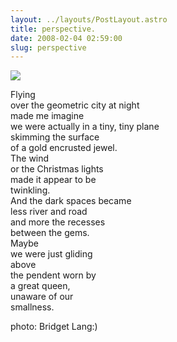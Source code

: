```yaml
---
layout: ../layouts/PostLayout.astro
title: perspective.
date: 2008-02-04 02:59:00
slug: perspective
---
```


[![](http://1.bp.blogspot.com/_uemGSKgAPTU/R6aBlS-P51I/AAAAAAAAAGM/OcL4RWc9lWM/s200/2188606378_c41bb556b0_m.jpg)](http://1.bp.blogspot.com/_uemGSKgAPTU/R6aBlS-P51I/AAAAAAAAAGM/OcL4RWc9lWM/s1600-h/2188606378_c41bb556b0_m.jpg)  
  
  
  
  
  
  
  
  
Flying  
over the geometric city at night  
made me imagine  
we were actually in a tiny, tiny plane  
skimming the surface  
of a gold encrusted jewel.  
The wind  
or the Christmas lights  
made it appear to be  
twinkling.  
And the dark spaces became  
less river and road  
and more the recesses  
between the gems.  
Maybe  
we were just gliding  
above  
the pendent worn by  
a great queen,  
unaware of our  
smallness.  
  
photo: Bridget Lang:)